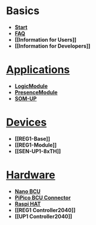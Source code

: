 # Basics

* **[Start](https://github.com/OpenKNX/OpenKNX/wiki/Home)**
* **[FAQ](https://github.com/OpenKNX/OpenKNX/wiki/FAQ)**
* **[[Information for Users]]**
* **[[Information for Developers]]**

# [Applications](https://github.com/OpenKNX/OpenKNX/wiki/Application-Overview)
* **[LogicModule](https://github.com/OpenKNX/OAM-LogicModule)**
* **[PresenceModule](https://github.com/OpenKNX/OAM-PresenceModule)**
* **[SOM-UP](https://github.com/OpenKNX/SOM-UP)**

# [Devices](https://github.com/OpenKNX/OpenKNX/wiki/Device-Overview)
* **[[REG1-Base]]**
* **[[REG1-Module]]**
* **[[SEN-UP1-8xTH]]**

# [Hardware](https://github.com/OpenKNX/OpenKNX/wiki/Hardware-Overview)
* **[Nano BCU](https://github.com/OpenKNX/OpenKNX/wiki/NanoBCU)**
* **[PiPico BCU Connector](https://github.com/OpenKNX/OpenKNX/wiki/PiPico-BCU-Connector)**
* **[Raspi HAT](https://github.com/OpenKNX/OpenKNX/wiki/OpenKNX-RasPi-HAT)**
* **[[REG1 Controller2040]]**
* **[[UP1 Controller2040]]**